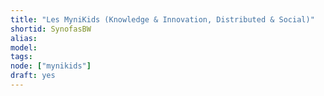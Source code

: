 ```yaml
---
title: "Les MyniKids (Knowledge & Innovation, Distributed & Social)"
shortid: SynofasBW
alias:
model:
tags:
node: ["mynikids"]
draft: yes
---
```

